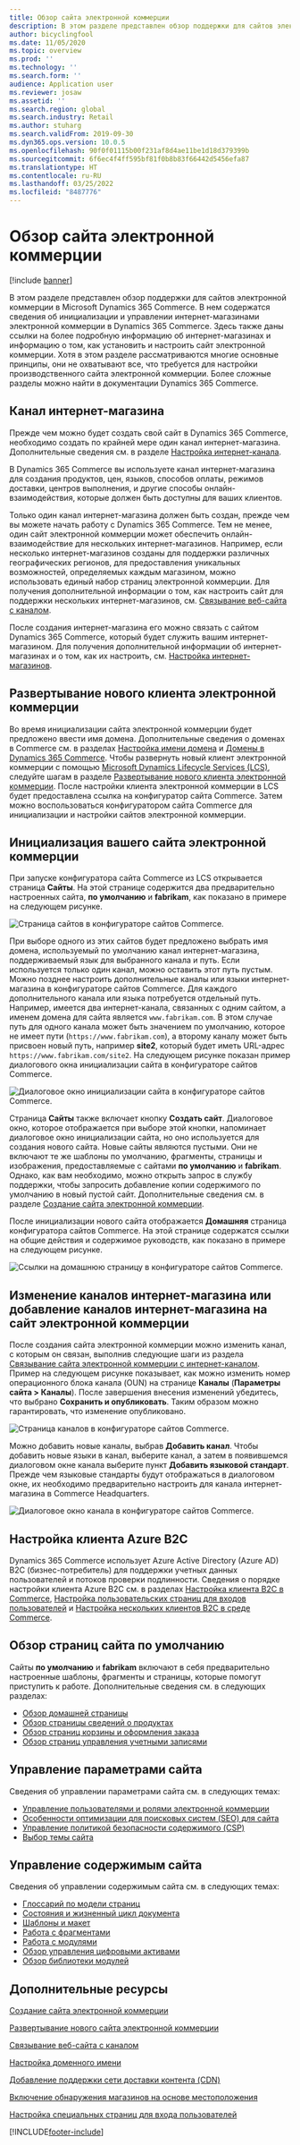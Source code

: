 ```yaml
---
title: Обзор сайта электронной коммерции
description: В этом разделе представлен обзор поддержки для сайтов электронной коммерции в Microsoft Dynamics 365 Commerce.
author: bicyclingfool
ms.date: 11/05/2020
ms.topic: overview
ms.prod: ''
ms.technology: ''
ms.search.form: ''
audience: Application user
ms.reviewer: josaw
ms.assetid: ''
ms.search.region: global
ms.search.industry: Retail
ms.author: stuharg
ms.search.validFrom: 2019-09-30
ms.dyn365.ops.version: 10.0.5
ms.openlocfilehash: 90f0f01115b00f231af8d4ae11be1d18d379399b
ms.sourcegitcommit: 6f6ec4f4ff595bf81f0b8b83f66442d5456efa87
ms.translationtype: HT
ms.contentlocale: ru-RU
ms.lasthandoff: 03/25/2022
ms.locfileid: "8487776"
---
```

# <a name="e-commerce-site-overview"></a>Обзор сайта электронной коммерции

[!include [banner](includes/banner.md)]

В этом разделе представлен обзор поддержки для сайтов электронной коммерции в Microsoft Dynamics 365 Commerce. В нем содержатся сведения об инициализации и управлении интернет-магазинами электронной коммерции в Dynamics 365 Commerce. Здесь также даны ссылки на более подробную информацию об интернет-магазинах и информацию о том, как установить и настроить сайт электронной коммерции. Хотя в этом разделе рассматриваются многие основные принципы, они не охватывают все, что требуется для настройки производственного сайта электронной коммерции. Более сложные разделы можно найти в документации Dynamics 365 Commerce.

## <a name="online-store-channel"></a>Канал интернет-магазина

Прежде чем можно будет создать свой сайт в Dynamics 365 Commerce, необходимо создать по крайней мере один канал интернет-магазина. Дополнительные сведения см. в разделе [Настройка интернет-канала](channel-setup-online.md). 

В Dynamics 365 Commerce вы используете канал интернет-магазина для создания продуктов, цен, языков, способов оплаты, режимов доставки, центров выполнения, и другие способы онлайн-взаимодействия, которые должен быть доступны для ваших клиентов.

Только один канал интернет-магазина должен быть создан, прежде чем вы можете начать работу с Dynamics 365 Commerce. Тем не менее, один сайт электронной коммерции может обеспечить онлайн-взаимодействие для нескольких интернет-магазинов. Например, если несколько интернет-магазинов созданы для поддержки различных географических регионов, для предоставления уникальных возможностей, определяемых каждым магазином, можно использовать единый набор страниц электронной коммерции. Для получения дополнительной информации о том, как настроить сайт для поддержки нескольких интернет-магазинов, см. [Связывание веб-сайта с каналом](associate-site-online-store.md).

После создания интернет-магазина его можно связать с сайтом Dynamics 365 Commerce, который будет служить вашим интернет-магазином. Для получения дополнительной информации об интернет-магазинах и о том, как их настроить, см. [Настройка интернет-магазинов](/dynamics365/unified-operations/retail/online-stores).

## <a name="deploy-a-new-e-commerce-tenant"></a>Развертывание нового клиента электронной коммерции

Во время инициализации сайта электронной коммерции будет предложено ввести имя домена. Дополнительные сведения о доменах в Commerce см. в разделах [Настройка имени домена](configure-your-domain-name.md) и [Домены в Dynamics 365 Commerce](domains-commerce.md). Чтобы развернуть новый клиент электронной коммерции с помощью [Microsoft Dynamics Lifecycle Services (LCS)](/dynamics365/unified-operations/dev-itpro/lifecycle-services/lcs-user-guide), следуйте шагам в разделе [Развертывание нового клиента электронной коммерции](deploy-ecommerce-site.md). После настройки клиента электронной коммерции в LCS будет предоставлена ссылка на конфигуратор сайта Commerce. Затем можно воспользоваться конфигуратором сайта Commerce для инициализации и настройки сайтов электронной коммерции.

## <a name="initialize-your-e-commerce-site"></a>Инициализация вашего сайта электронной коммерции

При запуске конфигуратора сайта Commerce из LCS открывается страница **Сайты**. На этой странице содержится два предварительно настроенных сайта, **по умолчанию** и **fabrikam**, как показано в примере на следующем рисунке.

![Страница сайтов в конфигураторе сайтов Commerce.](media/e-commerce-site-01.png)

При выборе одного из этих сайтов будет предложено выбрать имя домена, используемый по умолчанию канал интернет-магазина, поддерживаемый язык для выбранного канала и путь. Если используется только один канал, можно оставить этот путь пустым. Можно позднее настроить дополнительные каналы или языки интернет-магазина в конфигураторе сайтов Commerce. Для каждого дополнительного канала или языка потребуется отдельный путь. Например, имеется два интернет-канала, связанных с одним сайтом, а именем домена для сайта является `www.fabrikam.com`. В этом случае путь для одного канала может быть значением по умолчанию, которое не имеет пути (`https://www.fabrikam.com`), а второму каналу может быть присвоен новый путь, например **site2**, который будет иметь URL-адрес `https://www.fabrikam.com/site2`. На следующем рисунке показан пример диалогового окна инициализации сайта в конфигураторе сайтов Commerce.

![Диалоговое окно инициализации сайта в конфигураторе сайтов Commerce.](media/e-commerce-site-02.png)

Страница **Сайты** также включает кнопку **Создать сайт**. Диалоговое окно, которое отображается при выборе этой кнопки, напоминает диалоговое окно инициализации сайта, но оно используется для создания нового сайта. Новые сайты являются пустыми. Они не включают те же шаблоны по умолчанию, фрагменты, страницы и изображения, предоставляемые с сайтами **по умолчанию** и **fabrikam**. Однако, как вам необходимо, можно открыть запрос в службу поддержки, чтобы запросить добавление копии содержимого по умолчанию в новый пустой сайт. Дополнительные сведения см. в разделе [Создание сайта электронной коммерции](create-ecommerce-site.md).

После инициализации нового сайта отображается **Домашняя** страница конфигуратора сайтов Commerce. На этой странице содержатся ссылки на общие действия и содержимое руководств, как показано в примере на следующем рисунке.

![Ссылки на домашнюю страницу в конфигураторе сайтов Commerce.](media/e-commerce-site-03.png)

## <a name="modify-online-store-channels-or-add-online-store-channels-to-an-e-commerce-site"></a>Изменение каналов интернет-магазина или добавление каналов интернет-магазина на сайт электронной коммерции

После создания сайта электронной коммерции можно изменить канал, с которым он связан, выполнив следующие шаги из раздела [Связывание сайта электронной коммерции с интернет-каналом](associate-site-online-store.md). Пример на следующем рисунке показывает, как можно изменить номер операционного блока канала (OUN) на странице **Каналы** (**Параметры сайта \> Каналы**). После завершения внесения изменений убедитесь, что выбрано **Сохранить и опубликовать**. Таким образом можно гарантировать, что изменение опубликовано.

![Страница каналов в конфигураторе сайтов Commerce.](media/e-commerce-site-04.png)

Можно добавить новые каналы, выбрав **Добавить канал**. Чтобы добавить новые языки в канал, выберите канал, а затем в появившемся диалоговом окне канала выберите пункт **Добавить языковой стандарт**. Прежде чем языковые стандарты будут отображаться в диалоговом окне, их необходимо предварительно настроить для канала интернет-магазина в Commerce Headquarters.

![Диалоговое окно канала в конфигураторе сайтов Commerce.](media/e-commerce-site-05.png)

## <a name="set-up-an-azure-b2c-tenant"></a>Настройка клиента Azure B2C

Dynamics 365 Commerce использует Azure Active Directory (Azure AD) B2C (бизнес-потребитель) для поддержки учетных данных пользователей и потоков проверки подлинности. Сведения о порядке настройки клиента Azure B2C см. в разделах [Настройка клиента B2C в Commerce](set-up-b2c-tenant.md), [Настройка пользовательских страниц для входов пользователей](custom-pages-user-logins.md) и [Настройка нескольких клиентов B2C в среде Commerce](configure-multi-b2c-tenants.md).

## <a name="overview-of-the-default-site-pages"></a>Обзор страниц сайта по умолчанию

Сайты **по умолчанию** и **fabrikam** включают в себя предварительно настроенные шаблоны, фрагменты и страницы, которые помогут приступить к работе. Дополнительные сведения см. в следующих разделах:

- [Обзор домашней страницы](quick-tour-home-page.md)
- [Обзор страницы сведений о продуктах](quick-tour-pdp.md)
- [Обзор страниц корзины и оформления заказа](quick-tour-cart-checkout.md)
- [Обзор страниц управления учетными записями](quick-tour-account-management.md)

## <a name="manage-site-settings"></a>Управление параметрами сайта

Сведения об управлении параметрами сайта см. в следующих темах:

- [Управление пользователями и ролями электронной коммерции](manage-ecommerce-users-roles.md)
- [Особенности оптимизации для поисковых систем (SEO) для сайта](search-engine-optimization-considerations.md)
- [Управление политикой безопасности содержимого (CSP)](manage-csp.md)
- [Выбор темы сайта](select-site-theme.md)

## <a name="manage-site-content"></a>Управление содержимым сайта

Сведения об управлении содержимым сайта см. в следующих темах:

- [Глоссарий по модели страниц](page-elements-overview.md)
- [Состояния и жизненный цикл документа](document-states-overview.md)
- [Шаблоны и макет](templates-layouts-overview.md)
- [Работа с фрагментами](work-with-fragments.md)
- [Работа с модулями](work-with-modules.md)
- [Обзор управления цифровыми активами](dam-overview.md)
- [Обзор библиотеки модулей](starter-kit-overview.md)

## <a name="additional-resources"></a>Дополнительные ресурсы

[Создание сайта электронной коммерции](create-ecommerce-site.md)

[Развертывание нового сайта электронной коммерции](deploy-ecommerce-site.md)

[Связывание веб-сайта с каналом](associate-site-online-store.md)

[Настройка доменного имени](configure-your-domain-name.md)

[Добавление поддержки сети доставки контента (CDN)](add-cdn-support.md)

[Включение обнаружения магазинов на основе местоположения](enable-store-detection.md)

[Настройка специальных страниц для входа пользователей](custom-pages-user-logins.md)


[!INCLUDE[footer-include](../includes/footer-banner.md)]